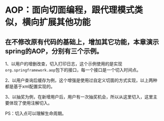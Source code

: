 # AOP：面向切面编程，跟代理模式类似，横向扩展其他功能
## 在不修改原有代码的基础上，增加其它功能，本章演示spring的AOP，分别有三个示例。
1、以用户的增删改查，切入打印日志，这个示例使用的是实现 ```org.springframework.aop```包下的接口，每一个接口是一个切入时间点。

2、以用户查询后缓存为例，这个增强是使用过自定义切面的方式实现，以上两种都是基于xml配置实现的。

3、以抽奖为例，在新增用户后，用户有一次抽奖机会，所以从这里切入，这里主要体现了使用注解切入。

PS：切入点可以理解生命周期。